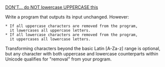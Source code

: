 [DON'T… do NOT lowercase UPPERCASE this][codegolf]

Write a program that outputs its input unchanged. However:

    * If all uppercase characters are removed from the program,
      it lowercases all uppercase letters.
    * If all lowercase characters are removed from the program,
      it uppercases all lowercase letters.

Transforming characters beyond the basic Latin [A-Za-z] range is
optional, but any character with both uppercase and lowercase
counterparts within Unicode qualifies for "removal" from your program.


[codegolf]: https://codegolf.stackexchange.com/questions/205638/dont-do-not-lowercase-uppercase-this/
